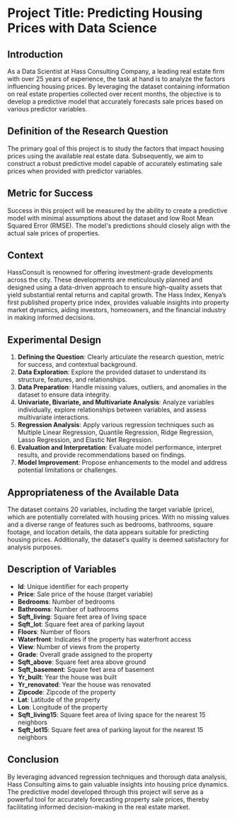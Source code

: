 # Project Title: Predicting Housing Prices with Data Science

## Introduction
As a Data Scientist at Hass Consulting Company, a leading real estate firm with over 25 years of experience, the task at hand is to analyze the factors influencing housing prices. By leveraging the dataset containing information on real estate properties collected over recent months, the objective is to develop a predictive model that accurately forecasts sale prices based on various predictor variables.

## Definition of the Research Question
The primary goal of this project is to study the factors that impact housing prices using the available real estate data. Subsequently, we aim to construct a robust predictive model capable of accurately estimating sale prices when provided with predictor variables.

## Metric for Success
Success in this project will be measured by the ability to create a predictive model with minimal assumptions about the dataset and low Root Mean Squared Error (RMSE). The model's predictions should closely align with the actual sale prices of properties.

## Context
HassConsult is renowned for offering investment-grade developments across the city. These developments are meticulously planned and designed using a data-driven approach to ensure high-quality assets that yield substantial rental returns and capital growth. The Hass Index, Kenya’s first published property price index, provides valuable insights into property market dynamics, aiding investors, homeowners, and the financial industry in making informed decisions.

## Experimental Design
1. **Defining the Question**: Clearly articulate the research question, metric for success, and contextual background.
2. **Data Exploration**: Explore the provided dataset to understand its structure, features, and relationships.
3. **Data Preparation**: Handle missing values, outliers, and anomalies in the dataset to ensure data integrity.
4. **Univariate, Bivariate, and Multivariate Analysis**: Analyze variables individually, explore relationships between variables, and assess multivariate interactions.
5. **Regression Analysis**: Apply various regression techniques such as Multiple Linear Regression, Quantile Regression, Ridge Regression, Lasso Regression, and Elastic Net Regression.
6. **Evaluation and Interpretation**: Evaluate model performance, interpret results, and provide recommendations based on findings.
7. **Model Improvement**: Propose enhancements to the model and address potential limitations or challenges.

## Appropriateness of the Available Data
The dataset contains 20 variables, including the target variable (price), which are potentially correlated with housing prices. With no missing values and a diverse range of features such as bedrooms, bathrooms, square footage, and location details, the data appears suitable for predicting housing prices. Additionally, the dataset's quality is deemed satisfactory for analysis purposes.

## Description of Variables
- **Id**: Unique identifier for each property
- **Price**: Sale price of the house (target variable)
- **Bedrooms**: Number of bedrooms
- **Bathrooms**: Number of bathrooms
- **Sqft_living**: Square feet area of living space
- **Sqft_lot**: Square feet area of parking layout
- **Floors**: Number of floors
- **Waterfront**: Indicates if the property has waterfront access
- **View**: Number of views from the property
- **Grade**: Overall grade assigned to the property
- **Sqft_above**: Square feet area above ground
- **Sqft_basement**: Square feet area of basement
- **Yr_built**: Year the house was built
- **Yr_renovated**: Year the house was renovated
- **Zipcode**: Zipcode of the property
- **Lat**: Latitude of the property
- **Lon**: Longitude of the property
- **Sqft_living15**: Square feet area of living space for the nearest 15 neighbors
- **Sqft_lot15**: Square feet area of parking layout for the nearest 15 neighbors

## Conclusion
By leveraging advanced regression techniques and thorough data analysis, Hass Consulting aims to gain valuable insights into housing price dynamics. The predictive model developed through this project will serve as a powerful tool for accurately forecasting property sale prices, thereby facilitating informed decision-making in the real estate market.
